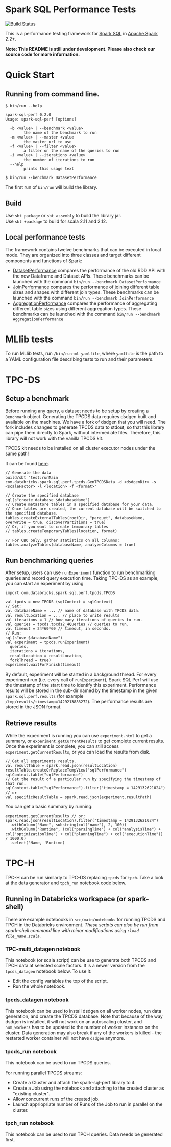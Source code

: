 # Spark SQL Performance Tests

[![Build Status](https://travis-ci.org/databricks/spark-sql-perf.svg)](https://travis-ci.org/databricks/spark-sql-perf)

This is a performance testing framework for [Spark SQL](https://spark.apache.org/sql/) in [Apache Spark](https://spark.apache.org/) 2.2+.

**Note: This README is still under development. Please also check our source code for more information.**

# Quick Start

## Running from command line.

```
$ bin/run --help

spark-sql-perf 0.2.0
Usage: spark-sql-perf [options]

  -b <value> | --benchmark <value>
        the name of the benchmark to run
  -m <value> | --master <value
        the master url to use
  -f <value> | --filter <value>
        a filter on the name of the queries to run
  -i <value> | --iterations <value>
        the number of iterations to run
  --help
        prints this usage text
        
$ bin/run --benchmark DatasetPerformance
```

The first run of `bin/run` will build the library.

## Build

Use `sbt package` or `sbt assembly` to build the library jar.  
Use `sbt +package` to build for scala 2.11 and 2.12.

## Local performance tests
The framework contains twelve benchmarks that can be executed in local mode. They are organized into three classes and target different components and functions of Spark:
* [DatasetPerformance](https://github.com/databricks/spark-sql-perf/blob/master/src/main/scala/com/databricks/spark/sql/perf/DatasetPerformance.scala) compares the performance of the old RDD API with the new Dataframe and Dataset APIs.
These benchmarks can be launched with the command `bin/run --benchmark DatasetPerformance`
* [JoinPerformance](https://github.com/databricks/spark-sql-perf/blob/master/src/main/scala/com/databricks/spark/sql/perf/JoinPerformance.scala) compares the performance of joining different table sizes and shapes with different join types.
These benchmarks can be launched with the command `bin/run --benchmark JoinPerformance`
* [AggregationPerformance](https://github.com/databricks/spark-sql-perf/blob/master/src/main/scala/com/databricks/spark/sql/perf/AggregationPerformance.scala) compares the performance of aggregating different table sizes using different aggregation types.
These benchmarks can be launched with the command `bin/run --benchmark AggregationPerformance`


# MLlib tests

To run MLlib tests, run `/bin/run-ml yamlfile`, where `yamlfile` is the path to a YAML configuration
file describing tests to run and their parameters.

# TPC-DS

## Setup a benchmark

Before running any query, a dataset needs to be setup by creating a `Benchmark` object. Generating
the TPCDS data requires dsdgen built and available on the machines. We have a fork of dsdgen that
you will need. The fork includes changes to generate TPCDS data to stdout, so that this library can
pipe them directly to Spark, without intermediate files. Therefore, this library will not work with
the vanilla TPCDS kit.

TPCDS kit needs to be installed on all cluster executor nodes under the same path!

It can be found [here](https://github.com/databricks/tpcds-kit).  

```
// Generate the data
build/sbt "test:runMain com.databricks.spark.sql.perf.tpcds.GenTPCDSData -d <dsdgenDir> -s <scaleFactor> -l <location> -f <format>"
```

```
// Create the specified database
sql(s"create database $databaseName")
// Create metastore tables in a specified database for your data.
// Once tables are created, the current database will be switched to the specified database.
tables.createExternalTables(rootDir, "parquet", databaseName, overwrite = true, discoverPartitions = true)
// Or, if you want to create temporary tables
// tables.createTemporaryTables(location, format)

// For CBO only, gather statistics on all columns:
tables.analyzeTables(databaseName, analyzeColumns = true) 
```

## Run benchmarking queries
After setup, users can use `runExperiment` function to run benchmarking queries and record query execution time. Taking TPC-DS as an example, you can start an experiment by using

```
import com.databricks.spark.sql.perf.tpcds.TPCDS

val tpcds = new TPCDS (sqlContext = sqlContext)
// Set:
val databaseName = ... // name of database with TPCDS data.
val resultLocation = ... // place to write results
val iterations = 1 // how many iterations of queries to run.
val queries = tpcds.tpcds2_4Queries // queries to run.
val timeout = 24*60*60 // timeout, in seconds.
// Run:
sql(s"use $databaseName")
val experiment = tpcds.runExperiment(
  queries, 
  iterations = iterations,
  resultLocation = resultLocation,
  forkThread = true)
experiment.waitForFinish(timeout)
```

By default, experiment will be started in a background thread.
For every experiment run (i.e. every call of `runExperiment`), Spark SQL Perf will use the timestamp of the start time to identify this experiment. Performance results will be stored in the sub-dir named by the timestamp in the given `spark.sql.perf.results` (for example `/tmp/results/timestamp=1429213883272`). The performance results are stored in the JSON format.

## Retrieve results
While the experiment is running you can use `experiment.html` to get a summary, or `experiment.getCurrentResults` to get complete current results.
Once the experiment is complete, you can still access `experiment.getCurrentResults`, or you can load the results from disk.

```
// Get all experiments results.
val resultTable = spark.read.json(resultLocation)
resultTable.createOrReplaceTempView("sqlPerformance")
sqlContext.table("sqlPerformance")
// Get the result of a particular run by specifying the timestamp of that run.
sqlContext.table("sqlPerformance").filter("timestamp = 1429132621024")
// or
val specificResultTable = spark.read.json(experiment.resultPath)
```

You can get a basic summary by running:
```
experiment.getCurrentResults // or: spark.read.json(resultLocation).filter("timestamp = 1429132621024")
  .withColumn("Name", substring(col("name"), 2, 100))
  .withColumn("Runtime", (col("parsingTime") + col("analysisTime") + col("optimizationTime") + col("planningTime") + col("executionTime")) / 1000.0)
  .select('Name, 'Runtime)
```

# TPC-H

TPC-H can be run similarly to TPC-DS replacing `tpcds` for `tpch`.
Take a look at the data generator and `tpch_run` notebook code below.

## Running in Databricks workspace (or spark-shell)

There are example notebooks in `src/main/notebooks` for running TPCDS and TPCH in the Databricks environment.
_These scripts can also be run from spark-shell command line with minor modifications using `:load file_name.scala`._

### TPC-multi_datagen notebook
This notebook (or scala script) can be use to generate both TPCDS and TPCH data at selected scale factors.
It is a newer version from the `tpcds_datagen` notebook below.  To use it:
* Edit the config variables the top of the script.
* Run the whole notebook.

### tpcds_datagen notebook

This notebook can be used to install dsdgen on all worker nodes, run data generation, and create the TPCDS database.
Note that because of the way dsdgen is installed, it will not work on an autoscaling cluster, and `num_workers` has
to be updated to the number of worker instances on the cluster.
Data generation may also break if any of the workers is killed - the restarted worker container will not have `dsdgen` anymore.
 
### tpcds_run notebook

This notebook can be used to run TPCDS queries.

For running parallel TPCDS streams:
* Create a Cluster and attach the spark-sql-perf library to it.
* Create a Job using the notebook and attaching to the created cluster as "existing cluster".
* Allow concurrent runs of the created job.
* Launch appriopriate number of Runs of the Job to run in parallel on the cluster.

### tpch_run notebook

This notebook can be used to run TPCH queries.  Data needs be generated first.